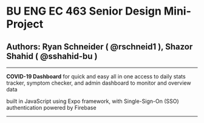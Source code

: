 # BU ENG EC 463 Senior Design Mini-Project

## Authors: Ryan Schneider ( @rschneid1 ), Shazor Shahid ( @sshahid-bu )

------

**COVID-19 Dashboard** for quick and easy all in one access to daily stats tracker, symptom checker, and admin dashboard to monitor and overview data

built in JavaScript using Expo framework, with Single-Sign-On (SSO) authentication powered by Firebase

------
